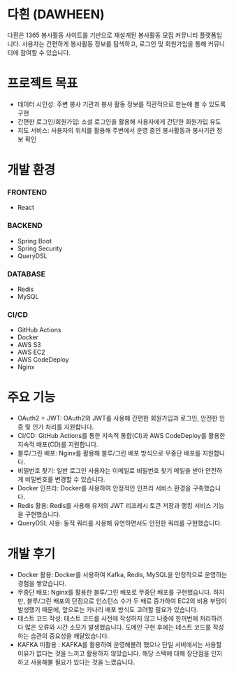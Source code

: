 # 다흰 (DAWHEEN)
다흰은 1365 봉사활동 사이트를 기반으로 재설계된 봉사활동 모집 커뮤니티 플랫폼입니다. 사용자는 간편하게 봉사활동 정보를 탐색하고, 로그인 및 회원가입을 통해 커뮤니티에 참여할 수 있습니다.

# 프로젝트 목표
- 데이터 시인성: 주변 봉사 기관과 봉사 활동 정보를 직관적으로 한눈에 볼 수 있도록 구현
- 간편한 로그인/회원가입: 소셜 로그인을 활용해 사용자에게 간단한 회원가입 유도
- 지도 서비스: 사용자의 위치를 활용해 주변에서 운영 중인 봉사활동과 봉사기관 정보 확인
# 개발 환경
### FRONTEND
- React
### BACKEND
- Spring Boot
- Spring Security
- QueryDSL
### DATABASE
- Redis
- MySQL
### CI/CD
- GitHub Actions
- Docker
- AWS S3
- AWS EC2
- AWS CodeDeploy
- Nginx
# 주요 기능
- OAuth2 + JWT: OAuth2와 JWT를 사용해 간편한 회원가입과 로그인, 안전한 인증 및 인가 처리를 지원합니다.
- CI/CD: GitHub Actions를 통한 지속적 통합(CI)과 AWS CodeDeploy를 활용한 지속적 배포(CD)를 지원합니다.
- 블루/그린 배포: Nginx를 활용해 블루/그린 배포 방식으로 무중단 배포를 지원합니다.
- 비밀번호 찾기: 일반 로그인 사용자는 이메일로 비밀번호 찾기 메일을 받아 안전하게 비밀번호를 변경할 수 있습니다.
- Docker 인프라: Docker를 사용하여 안정적인 인프라 서비스 환경을 구축했습니다.
- Redis 활용: Redis를 사용해 유저의 JWT 리프레시 토큰 저장과 랭킹 서비스 기능을 구현했습니다.
- QueryDSL 사용: 동적 쿼리를 사용해 유연하면서도 안전한 쿼리를 구현했습니다.
# 개발 후기
- Docker 활용: Docker를 사용하여 Kafka, Redis, MySQL을 안정적으로 운영하는 경험을 쌓았습니다.
- 무중단 배포: Nginx를 활용한 블루/그린 배포로 무중단 배포를 구현했습니다. 하지만, 블루/그린 배포의 단점으로 인스턴스 수가 두 배로 증가하여 EC2의 비용 부담이 발생했기 때문에, 앞으로는 카나리 배포 방식도 고려할 필요가 있습니다.
- 테스트 코드 작성: 테스트 코드를 사전에 작성하지 않고 나중에 한꺼번에 처리하려다 많은 오류와 시간 소모가 발생했습니다. 도메인 구현 후에는 테스트 코드를 작성하는 습관의 중요성을 깨달았습니다.
- KAFKA 미활용 : KAFKA를 활용하여 운영해볼려 했으나 단일 서버에서는 사용할 이유가 없다는 것을 느끼고 활용하지 않았습니다. 해당 스택에 대해 장단점을 인지하고 사용해볼 필요가 있다는 것을 느꼈습니다.
